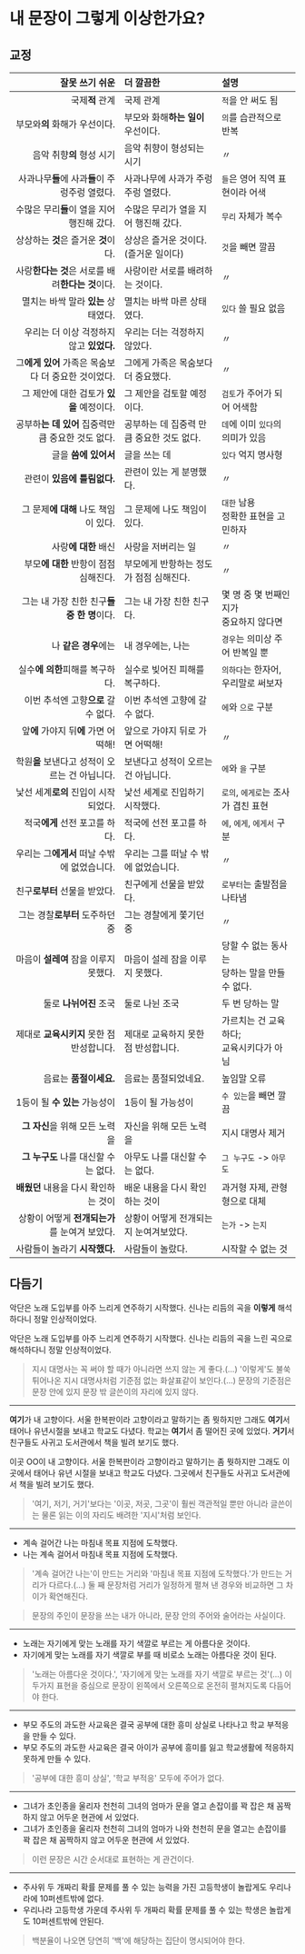 # 내 문장이 그렇게 이상한가요?

## 교정

| 잘못 쓰기 쉬운                                      | 더 깔끔한                                 | 설명                                             |
| ---:                                                | :---                                      | :---                                             |
| 국제**적** 관계                                     | 국제 관계                                 | `적`을 안 써도 됨                                |
| 부모와**의** 화해가 우선이다.                       | 부모와 화해**하는 일이** 우선이다.        | `의`를 습관적으로 반복                           |
| 음악 취향**의** 형성 시기                           | 음악 취향이 형성되는 시기                 | 〃                                               |
| 사과나무**들**에 사과**들**이 주렁주렁 열렸다.      | 사과나무에 사과가 주렁주렁 열렸다.        | `들`은 영어 직역 표현이라 어색                   |
| 수많은 무리**들**이 열을 지어 행진해 갔다.          | 수많은 무리가 열을 지어 행진해 갔다.      | `무리` 자체가 복수                               |
| 상상하는 **것**은 즐거운 **것**이다.                | 상상은 즐거운 것이다.(즐거운 일이다)      | `것`을 빼면 깔끔                                 |
| 사랑**한다는 것**은 서로를 배려**한다는 것**이다.   | 사랑이란 서로를 배려하는 것이다.          | 〃                                               |
| 멸치는 바싹 말라 **있는** 상태였다.                 | 멸치는 바싹 마른 상태였다.                | `있다` 쓸 필요 없음                              |
| 우리는 더 이상 걱정하지 않고 **있었다.**            | 우리는 더는 걱정하지 않았다.              | 〃                                               |
| 그**에게 있어** 가족은 목숨보다 더 중요한 것이었다. | 그에게 가족은 목숨보다 더 중요했다.       | 〃                                               |
| 그 제안에 대한 검토가 **있을** 예정이다.            | 그 제안을 검토할 예정이다.                | `검토`가 주어가 되어 어색함                      |
| 공부하**는 데 있어** 집중력만큼 중요한 것도 없다.   | 공부하는 데 집중력 만큼 중요한 것도 없다. | `데`에 이미 `있다`의 의미가 있음                 |
| 글을 **씀에 있어서**                                | 글을 쓰는 데                              | `있다` 억지 명사형                               |
| 관련이 **있음에 틀림없다.**                         | 관련이 있는 게 분명했다.                  | 〃                                               |
| 그 문제**에 대해** 나도 책임이 있다.                | 그 문제에 나도 책임이 있다.               | `대한` 남용<br>정확한 표현을 고민하자            |
| 사랑**에 대한** 배신                                | 사랑을 저버리는 일                        | 〃                                               |
| 부모**에 대한** 반항이 점점 심해진다.               | 부모에게 반항하는 정도가 점점 심해진다.   | 〃                                               |
| 그는 내 가장 친한 친구**들 중 한 명**이다.          | 그는 내 가장 친한 친구다.                 | 몇 명 중 몇 번째인지가<br>중요하지 않다면        |
| 나 **같은 경우**에는                                | 내 경우에는, 나는                         | `경우`는 의미상 주어 반복일 뿐                   |
| 실수**에 의한**피해를 복구하다.                     | 실수로 빚어진 피해를 복구하다.            | `의하다`는 한자어, 우리말로 써보자               |
| 이번 추석엔 고향**으로** 갈 수 없다.                | 이번 추석엔 고향에 갈 수 없다.            | `에`와 `으로` 구분                               |
| 앞**에** 가야지 뒤**에** 가면 어떡해!               | 앞으로 가야지 뒤로 가면 어떡해!           | 〃                                               |
| 학원**을** 보낸다고 성적이 오르는 건 아닙니다.      | 보낸다고 성적이 오르는 건 아닙니다.       | `에`와 `을` 구분                                 |
| 낯선 세계**로의** 진입이 시작되었다.                | 낯선 세계로 진입하기 시작했다.            | `로의`, `에게로`는 조사가 겹친 표현              |
| 적국**에게** 선전 포고를 하다.                      | 적국에 선전 포고를 하다.                  | `에`, `에게`, `에게서`  구분                     |
| 우리는 그**에게서** 떠날 수밖에 없었습니다.         | 우리는 그를 떠날 수 밖에 없었습니다.      | 〃                                               |
| 친구**로부터** 선물을 받았다.                       | 친구에게 선물을 받았다.                   | `로부터`는 출발점을 나타냄                       |
| 그는 경찰**로부터** 도주하던 중                     | 그는 경찰에게 쫓기던 중                   | 〃                                               |
| 마음이 **설레여** 잠을 이루지 못했다.               | 마음이 설레 잠을 이루지 못했다.           | 당할 수 없는 동사는<br>당하는 말을 만들 수 없다. |
| 둘로 **나뉘어진** 조국                              | 둘로 나뉜 조국                            | 두 번 당하는 말                                  |
| 제대로 **교육시키지** 못한 점 반성합니다.           | 제대로 교육하지 못한 점 반성합니다.       | 가르치는 건 교육하다;<br>교육시키다가 아님       |
| 음료는 **품절이세요.**                              | 음료는 품절되었네요.                      | 높임말 오류                                      |
| 1등이 될 **수 있는** 가능성이                       | 1등이 될 가능성이                         | `수 있는`을 빼면 깔끔                            |
| **그 자신**을 위해 모든 노력을                      | 자신을 위해 모든 노력을                   | 지시 대명사 제거                                 |
| **그 누구도** 나를 대신할 수는 없다.                | 아무도 나를 대신할 수는 없다.             | `그 누구도` -> `아무도`                          |
| **배웠던** 내용을 다시 확인하는 것이                | 배운 내용을 다시 확인하는 것이            | 과거형 자제, 관형형으로 대체                     |
| 상황이 어떻게 **전개되는가**를 눈여겨 보았다.       | 상황이 어떻게 전개되는지 눈여겨보았다.    | `는가` -> `는지`                                 |
| 사람들이 놀라기 **시작했다.**                       | 사람들이 놀랐다.                          | 시작할 수 없는 것                                |

## 다듬기

악단은 노래 도입부를 아주 느리게 연주하기 시작했다. 신나는 리듬의 곡을 **이렇게** 해석하다니 정말 인상적이었다.

악단은 노래 도입부를 아주 느리게 연주하기 시작했다. 신나는 리듬의 곡을 느린 곡으로 해석하다니 정말 인상적이었다.

> 지시 대명사는 꼭 써야 할 때가 아니라면 쓰지 않는 게 좋다.(...)
> '이렇게'도 불쑥 튀어나온 지시 대명사처럼 기준점 없는 화살표같이 보인다.(...)
> 문장의 기준점은 문장 안에 있지 문장 밖 글쓴이의 자리에 있지 않다.

---

**여기**가 내 고향이다. 서울 한복판이라 고향이라고 말하기는 좀 뭣하지만 그래도 **여기**서 태어나 유년시절을 보내고 학교도 다녔다.
학교는 **여기**서 좀 떨어진 곳에 있었다. **거기**서 친구들도 사귀고 도서관에서 책을 빌려 보기도 했다.

이곳 OO이 내 고향이다. 서울 한복판이라 고향이라고 말하기는 좀 뭣하지만 그래도 이곳에서 태어나 유년 시절을 보내고 학교도 다녔다.
그곳에서 친구들도 사귀고 도서관에서 책을 빌려 보기도 했다.

> '여기, 저기, 거기'보다는 '이곳, 저곳, 그곳'이 훨씬 객관적일 뿐만 아니라
> 글쓴이는 물론 읽는 이의 자리도 배려한 '지시'처럼 보인다.

---

+ 계속 걸어간 나는 마침내 목표 지점에 도착했다.
+ 나는 계속 걸어서 마침내 목표 지점에 도착했다.

> '계속 걸어간 나는'이 만드는 거리와 '마침내 목표 지점에 도착했다.'가 만드는 거리가 다르다.(...)
> 둘 째 문장처럼 거리가 일정하게 펼쳐 낸 경우와 비교하면 그 차이가 확연해진다.

> 문장의 주인이 문장을 쓰는 내가 아니라, 문장 안의 주어와 술어라는 사실이다.

---

+ 노래는 자기에게 맞는 노래를 자기 색깔로 부르는 게 아름다운 것이다.
+ 자기에게 맞는 노래를 자기 색깔로 부를 때 비로소 노래는 아름다운 것이 된다.

> '노래는 아름다운 것이다.', '자기에게 맞는 노래를 자기 색깔로 부르는 것'(...)
> 이 두가지 표현을 중심으로 문장이 왼쪽에서 오른쪽으로 온전히 펼쳐지도록 다듬어야 한다.

---

+ 부모 주도의 과도한 사교육은 결국 공부에 대한 흥미 상실로 나타나고 학교 부적응을 만들 수 있다.
+ 부모 주도의 과도한 사교육은 결국 아이가 공부에 흥미를 잃고 학교생활에 적응하지 못하게 만들 수 있다.

> '공부에 대한 흥미 상실', '학교 부적응' 모두에 주어가 없다.

---

+ 그녀가 초인종을 울리자 천천히 그녀의 엄마가 문을 열고 손잡이를 꽉 잡은 채 꼼짝하지 않고 어두운 현관에 서 있었다.
+ 그녀가 초인종을 울리자 천천히 그녀의 엄마가 나와 천천히 문을 열고는 손잡이를 꽉 잡은 채 꼼짝하지 않고 어두운 현관에 서 있었다.

> 이런 문장은 시간 순서대로 표현하는 게 관건이다.

---

+ 주사위 두 개짜리 확률 문제를 풀 수 있는 능력을 가진 고등학생이 놀랍게도 우리나라에 10퍼센트밖에 없다.
+ 우리나라 고등학생 가운데 주사위 두 개짜리 확률 문제를 풀 수 있는 학생은 놀랍게도 10퍼센트밖에 안된다.

> 백분율이 나오면 당연히 '백'에 해당하는 집단이 명시되어야 한다.
